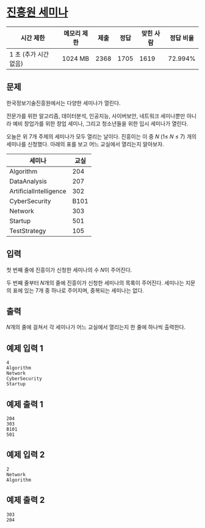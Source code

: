 # [진흥원 세미나](https://www.acmicpc.net/problem/30087)

| 시간 제한 | 메모리 제한 | 제출 | 정답 | 맞힌 사람 | 정답 비율 |
| --- | --- | --- | --- | --- | --- |
| 1 초 (추가 시간 없음) | 1024 MB | 2368 | 1705 | 1619 | 72.994% |

## 문제

한국정보기술진흥원에서는 다양한 세미나가 열린다.

전문가를 위한 알고리즘, 데이터분석, 인공지능, 사이버보안, 네트워크 세미나뿐만 아니라 예비 창업가를 위한 창업 세미나, 그리고 청소년들을 위한 입시 세미나가 열린다.

오늘은 위 7개 주제의 세미나가 모두 열리는 날이다. 진흥이는 이 중 𝑁 (1≤ 𝑁 ≤ 7) 개의 세미나를 신청했다. 아래의 표를 보고 어느 교실에서 열리는지 알아보자.

| 세미나 | 교실 |
| --- | --- |
| Algorithm | 204 |
| DataAnalysis | 207 |
| ArtificialIntelligence | 302 |
| CyberSecurity | B101 |
| Network | 303 |
| Startup | 501 |
| TestStrategy | 105 |

## 입력

첫 번째 줄에 진흥이가 신청한 세미나의 수 𝑁이 주어진다.

두 번째 줄부터 𝑁개의 줄에 진흥이가 신청한 세미나의 목록이 주어진다. 세미나는 지문의 표에 있는 7개 중 하나로 주어지며, 중복되는 세미나는 없다.

## 출력

𝑁개의 줄에 걸쳐서 각 세미나가 어느 교실에서 열리는지 한 줄에 하나씩 출력한다.

## 예제 입력 1

```
4
Algorithm
Network
CyberSecurity
Startup

```

## 예제 출력 1

```
204
303
B101
501

```

## 예제 입력 2

```
2
Network
Algorithm

```

## 예제 출력 2

```
303
204
```
